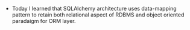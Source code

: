 - Today I learned that SQLAlchemy architecture uses data-mapping pattern
    to retain both relational aspect of RDBMS and object oriented
    paradaigm for ORM layer.
